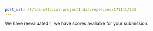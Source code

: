 ```yaml
---
post_url: /t/tds-official-project1-discrepencies/171141/233
---
```

We have reevaluated it, we have scores avaliable for your submission.